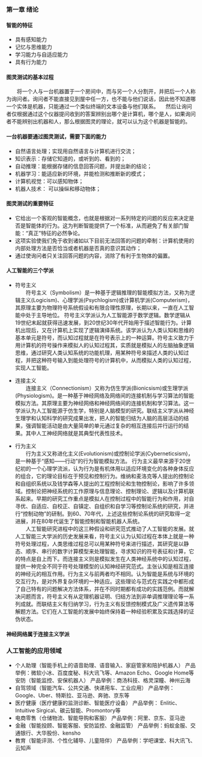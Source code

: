 ### 第一章 绪论
#### 智能的特征
* 具有感知能力
* 记忆与思维能力
* 学习能力与自适应能力
* 具有行为能力
#### 图灵测试的基本过程
　　将一个人与一台机器置于一个房间中，而与另一个人分割开，并把后一个人称为询问者。询问者不能直接见到屋中任一方，也不能与他们说话，因此他不知道哪一个实体是机器，只能通过一个类似终端的文本设备与他们联系。
  　然后让询问者仅根据通过这个仪器提问收到的答案辨别出哪个是计算机，哪个是人，如果询问者不能辨别出机器和人，那么根据图灵的理论，就可以认为这个机器是智能的。
#### 一台机器要通过图灵测试，需要下面的能力 
* 自然语言处理；实现用自然语言与计算机进行交流；
* 知识表示：存储它知道的，或听到的、看到的；
* 自动推理：能根据存储的信息回答问题，并提出新的结论；
* 机器学习：能适应新的环境，并能检测和推断新的模式；
* 计算机视觉：可以感知物体；
* 机器人技术： 可以操纵和移动物体；
#### 图灵测试的重要特征
* 它给出一个客观的智能概念，也就是根据对一系列特定的问题的反应来决定是否是智能体的行为。这为判断智能提供了一个标准，从而避免了有关部门智能：“真正”特征的必然争论。
* 这项实验使我们免于收到诸如以下目前无法回答的问题的牵制：计算机使用的内部处理方法是否恰当或者机器是否真的意识其动作；
* 通过使询问者只关注回答问题的内容，消除了有利于生物体的偏置。
#### 人工智能的三个学派
* 符号主义  
　　符号主义（Symbolism）是一种基于逻辑推理的智能模拟方法，又称为逻辑主义(Logicism)、心理学派(Psychlogism)或计算机学派(Computerism)，其原理主要为物理符号系统假设和有限合理性原理，长期以来，一直在人工智能中处于主导地位。 
符号主义学派认为人工智能源于数学逻辑。数学逻辑从19世纪末起就获得迅速发展，到20世纪30年代开始用于描述智能行为。计算机出现后，又在计算机上实现了逻辑演绎系统。该学派认为人类认知和思维的基本单元是符号，而认知过程就是在符号表示上的一种运算。符号主义致力于用计算机的符号操作来模拟人的认知过程其，实质就是模拟人的左脑抽象逻辑思维，通过研究人类认知系统的功能机理，用某种符号来描述人类的认知过程，并把这种符号输入到能处理符号的计算机中，从而模拟人类的认知过程，实现人工智能。

* 连接主义  
　　连接主义（Connectionism）又称为仿生学派(Bionicsism)或生理学派(Physiologism)。是一种基于神经网络及网络间的连接机制与学习算法的智能模拟方法。其原理主要为神经网络和神经网络间的连接机制和学习算法。这一学派认为人工智能源于仿生学，特别是人脑模型的研究。联结主义学派从神经生理学和认知科学的研究成果出发，把人的智能归结为人脑的高层活动的结果，强调智能活动是由大量简单的单元通过复杂的相互连接后并行运行的结果。其中人工神经网络就是其典型代表性技术。 

* 行为主义  
　　行为主义又称进化主义(Evolutionism)或控制论学派(Cyberneticsism)，是一种基于“感知——行动”的行为智能模拟方法。
行为主义最早来源于20世纪初的一个心理学流派，认为行为是有机体用以适应环境变化的各种身体反应的组合，它的理论目标在于预见和控制行为。维纳和麦洛克等人提出的控制论和自组织系统以及钱学森等人提出的工程控制论和生物控制论，影响了许多领域。控制论把神经系统的工作原理与信息理论、控制理论、逻辑以及计算机联系起来。早期的研究工作重点是模拟人在控制过程中的智能行为和作用，对自寻优、自适应、自校正、自镇定、自组织和自学习等控制论系统的研究，并进行“控制动物”的研制。到60、70年代，上述这些控制论系统的研究取得一定进展，并在80年代诞生了智能控制和智能机器人系统。  
　　人工智能研究进程中的这三种假设和研究范式推动了人工智能的发展。就人工智能三大学派的历史发展来看，符号主义认为认知过程在本体上就是一种符号处理过程，人类思维过程总可以用某种符号来进行描述，其研究是以静态、顺序、串行的数字计算模型来处理智能，寻求知识的符号表征和计算，它的特点是自上而下。而连接主义则是模拟发生在人类神经系统中的认知过程，提供一种完全不同于符号处理模型的认知神经研究范式。主张认知是相互连接的神经元的相互作用。行为主义与前两者均不相同。认为智能是系统与环境的交互行为，是对外界复杂环境的一种适应。这些理论与范式在实践之中都形成了自己特有的问题解决方法体系，并在不同时期都有成功的实践范例。而就解决问题而言，符号主义有从定理机器证明、归结方法到非单调推理理论等一系列成就。而联结主义有归纳学习，行为主义有反馈控制模式及广义遗传算法等解题方法。它们在人工智能的发展中始终保持着一种经验积累及实践选择的证伪状态。
#### 神经网络属于连接主义学派
### 人工智能的应用领域
* 个人助理（智能手机上的语音助理、语音输入、家庭管家和陪护机器人） 产品举例：微软小冰、百度度秘、科大讯飞等、Amazon Echo、Google Home等安防（智能监控、安保机器人） 产品举例：商汤科技、格灵深瞳、神州云海
* 自驾领域（智能汽车、公共交通、快递用车、工业应用） 产品举例：Google、Uber、特斯拉、亚马逊、奔驰、京东等
* 医疗健康（医疗健康的监测诊断、智能医疗设备） 产品举例： Enlitic、Intuitive Sirgical、碳云智能、Promontory等
* 电商零售（仓储物流、智能导购和客服） 产品举例：阿里、京东、亚马逊
* 金融（智能投顾、智能客服、安防监控、金融监管） 产品举例：蚂蚁金服、交通银行、大华股份、kensho
* 教育（智能评测、个性化辅导、儿童陪伴） 产品举例：学吧课堂、科大讯飞、云知声
　　
